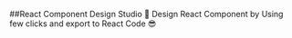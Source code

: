 ##React Component Design Studio 🚀
Design React Component by Using few clicks and export to React Code 😎 